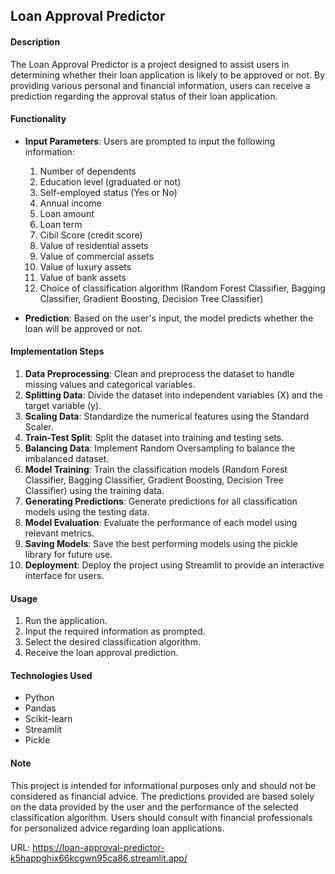 ## Loan Approval Predictor

#### Description
The Loan Approval Predictor is a project designed to assist users in determining whether their loan application is likely to be approved or not. By providing various personal and financial information, users can receive a prediction regarding the approval status of their loan application.

#### Functionality
- **Input Parameters**: Users are prompted to input the following information:
  1. Number of dependents
  2. Education level (graduated or not)
  3. Self-employed status (Yes or No)
  4. Annual income
  5. Loan amount
  6. Loan term
  7. Cibil Score (credit score)
  8. Value of residential assets
  9. Value of commercial assets
  10. Value of luxury assets
  11. Value of bank assets
  12. Choice of classification algorithm (Random Forest Classifier, Bagging Classifier, Gradient Boosting, Decision Tree Classifier)

- **Prediction**: Based on the user's input, the model predicts whether the loan will be approved or not.

#### Implementation Steps
1. **Data Preprocessing**: Clean and preprocess the dataset to handle missing values and categorical variables.
2. **Splitting Data**: Divide the dataset into independent variables (X) and the target variable (y).
3. **Scaling Data**: Standardize the numerical features using the Standard Scaler.
4. **Train-Test Split**: Split the dataset into training and testing sets.
5. **Balancing Data**: Implement Random Oversampling to balance the imbalanced dataset.
6. **Model Training**: Train the classification models (Random Forest Classifier, Bagging Classifier, Gradient Boosting, Decision Tree Classifier) using the training data.
7. **Generating Predictions**: Generate predictions for all classification models using the testing data.
8. **Model Evaluation**: Evaluate the performance of each model using relevant metrics.
9. **Saving Models**: Save the best performing models using the pickle library for future use.
10. **Deployment**: Deploy the project using Streamlit to provide an interactive interface for users.

#### Usage
1. Run the application.
2. Input the required information as prompted.
3. Select the desired classification algorithm.
4. Receive the loan approval prediction.

#### Technologies Used
- Python
- Pandas
- Scikit-learn
- Streamlit
- Pickle

#### Note
This project is intended for informational purposes only and should not be considered as financial advice. The predictions provided are based solely on the data provided by the user and the performance of the selected classification algorithm. Users should consult with financial professionals for personalized advice regarding loan applications.

URL: https://loan-approval-predictor-k5happghix66kcgwn95ca86.streamlit.app/
